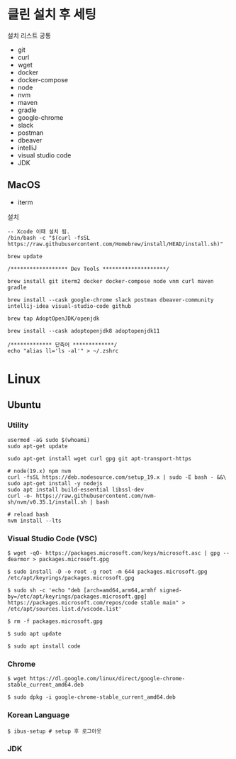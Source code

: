 # 클린 설치 후 세팅

설치 리스트 공통
- git
- curl
- wget
- docker
- docker-compose
- node
- nvm
- maven
- gradle
- google-chrome
- slack
- postman
- dbeaver
- intelliJ
- visual studio code
- JDK

## MacOS
- iterm


설치
```shell
-- Xcode 이때 설치 됨.
/bin/bash -c "$(curl -fsSL https://raw.githubusercontent.com/Homebrew/install/HEAD/install.sh)"

brew update

/****************** Dev Tools ********************/

brew install git iterm2 docker docker-compose node vnm curl maven gradle

brew install --cask google-chrome slack postman dbeaver-community intellij-idea visual-studio-code github 

brew tap AdoptOpenJDK/openjdk

brew install --cask adoptopenjdk8 adoptopenjdk11

/************* 단축어 *************/
echo "alias ll='ls -al'" > ~/.zshrc

```

# Linux
## Ubuntu

### Utility

```shell
usermod -aG sudo $(whoami)
sudo apt-get update

sudo apt-get install wget curl gpg git apt-transport-https

# node(19.x) npm nvm
curl -fsSL https://deb.nodesource.com/setup_19.x | sudo -E bash - &&\
sudo apt-get install -y nodejs
sudo apt install build-essential libssl-dev
curl -o- https://raw.githubusercontent.com/nvm-sh/nvm/v0.35.1/install.sh | bash

# reload bash
nvm install --lts

```

### Visual Studio Code (VSC)
```shell
$ wget -qO- https://packages.microsoft.com/keys/microsoft.asc | gpg --dearmor > packages.microsoft.gpg

$ sudo install -D -o root -g root -m 644 packages.microsoft.gpg /etc/apt/keyrings/packages.microsoft.gpg

$ sudo sh -c 'echo "deb [arch=amd64,arm64,armhf signed-by=/etc/apt/keyrings/packages.microsoft.gpg] https://packages.microsoft.com/repos/code stable main" > /etc/apt/sources.list.d/vscode.list'

$ rm -f packages.microsoft.gpg

$ sudo apt update

$ sudo apt install code
```

### Chrome

```shell
$ wget https://dl.google.com/linux/direct/google-chrome-stable_current_amd64.deb

$ sudo dpkg -i google-chrome-stable_current_amd64.deb
```

### Korean Language
```shell
$ ibus-setup # setup 후 로그아웃
```

### JDK


